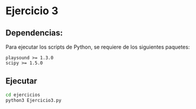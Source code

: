 # Ejercicio 3

## Dependencias:

Para ejecutar los scripts de Python, se requiere de los siguientes paquetes:

    playsound >= 1.3.0
    scipy >= 1.5.0

## Ejecutar

```bash
cd ejercicios
python3 Ejercicio3.py
```
